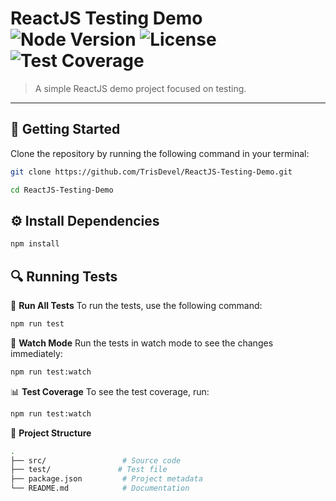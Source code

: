# **ReactJS Testing Demo** ![Node Version](https://img.shields.io/badge/node-%3E%3D%2014.x-green) ![License](https://img.shields.io/github/license/TrisDevel/ReactJS-Testing-Demo) ![Test Coverage](https://img.shields.io/badge/coverage-100%25-brightgreen)

> A simple ReactJS demo project focused on testing.

---

## 🚀 **Getting Started**

Clone the repository by running the following command in your terminal:

```bash
git clone https://github.com/TrisDevel/ReactJS-Testing-Demo.git
```
```bash
cd ReactJS-Testing-Demo
```

## ⚙️ **Install Dependencies**

```bash
npm install
```

## 🔍  **Running Tests**
🧪  **Run All Tests**
To run the tests, use the following command:
```bash
npm run test
```
🔄 **Watch Mode**
Run the tests in watch mode to see the changes immediately:
```bash
npm run test:watch
```
📊 **Test Coverage**
To see the test coverage, run:
```bash
npm run test:watch
```
📂 **Project Structure**
```bash
.
├── src/                 # Source code
├── test/               # Test file
├── package.json         # Project metadata
└── README.md            # Documentation

```
